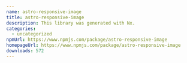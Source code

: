 ```yaml
---
name: astro-responsive-image
title: astro-responsive-image
description: This library was generated with Nx.
categories:
  - uncategorized
npmUrl: https://www.npmjs.com/package/astro-responsive-image
homepageUrl: https://www.npmjs.com/package/astro-responsive-image
downloads: 572
---
```

